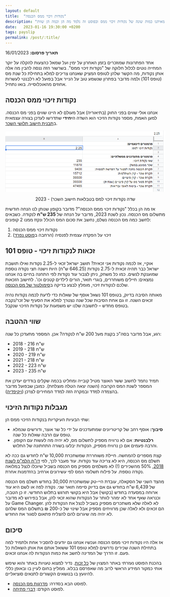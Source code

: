 ```yaml
---
layout: default
title:  "נקודות זיכוי ממס הכנסה"
description: "שוויון בפני החוק? לא בפני מס הכנסה. לכל אחד ואחת מאיתנו כמות שונה של נקודות זיכוי ממס ובפוסט זה נלמד מה הן וכמה הן שוות"
date:   2023-01-16 19:30:00 +0200
tags: payslip
permalink: /post/:title/
---
```

**תאריך פרסום:** 16/01/2023

אחד הפתרונות שמוזכרים בזמן האחרון על ימין ועל שמאל כהצעות להקלה על יוקר המחייה נוטים לכלול חלוקה של "נקודות זיכוי ממס". בשרשור הזה ננסה להבין מה אלה אותן נקודות, מה הקשר שלהן לטופס המציק שאנחנו צריכים למלא בתחילת כל שנת מס (טופס 101) ולמה מדובר בפתרון שנשמע טוב על הנייר אבל בפועל לא רלבנטי לעשרות אחוזים מהאוכלוסייה. בואו נתחיל.

## נקודות זיכוי ממס הכנסה
אנחנו אולי שווים בפני החוק (בתיאוריה) אבל מעולם לא היינו שווים בפני מס הכנסה. למען האמת, מספר נקודות הזיכוי הוא השדה ה**יחידי** שתדרשו לעדכן בצורה עצמאית ב[תבנית חישוב תלושי השכר](https://drive.google.com/drive/folders/1JZmJg2pkD97mQ_fJOBcbuyMOiO_fFsCr?usp=sharing).

<img style="display: block; margin: auto;"
src="/_images/tax_points.png" alt="שדה נקודות זיכוי למס בטבלאות חישוב השכר - 2023" title="שדה נקודות זיכוי למס בטבלאות חישוב השכר - 2023">
<p style="text-align: center;">
שדה נקודות זיכוי למס בטבלאות חישוב השכר) - 2023
</p>

אז מה הן בכלל "נקודות זיכוי ממס הכנסה"? מדובר בקופון שנותן לנו הנחה חודשית מתשלום מס הכנסה. נכון לשנת 2023, מדובר על הנחה של **235 ש"ח** לנקודה. כשבאים לחשב כמה מס הכנסה נשלם, נחשב את סכום המס הכולל ונקזז ממנו 2 קופונים:

1. נקודות זיכוי ממס הכנסה
2. זיכוי על הפקדה עצמית לפנסיה (הרחבה ב[פוסט נפרד](../על-פנסיה-וזיכוי-המס-החבוי))


## זכאות לנקודות זיכוי - טופס 101
אוקיי, אז לכמה נקודות אני זכאית? תושב ישראל זכאי ל-2.25 נקודות ואילו תושבת ישראל כבר תהיה זכאית ל-2.75 נקודות (646.25 ש"ח) היות וישנה חצי נקודה נוספת שמוענקת לנשים. כמו כל משחק, ניתן לצבור עוד נקודות לפי התחנה בחיים בה אנחנו נמצאים: חיילים משוחררים, בוגרי תואר, הורים לילדים קטנים וכו'. לחישוב הזכאות שלכם לנקודות זיכוי, מומלץ לבצע בדיקה ב[סימולטור של מס הכנסה](https://secapp.taxes.gov.il/srsimulatorNZ/#/simulator).


מאותה הסיבה בדיוק, בטופס 101 נשאל אוסף של שאלות כדי לדעת לכמה נקודות נהיה זכאים השנה. זו גם אחת הסיבות שכל שנה נצטרך למלא את הסעיף של זכר/נקבה בטופס מחדש – לתשובה שלנו יש משמעות על נקודות הזיכוי שנקבל.


## שווי ההטבה
רגע, אבל מדובר בסה"כ בקצת מעל 200 ש"ח לנקודה? אכן. המספר מתעדכן כל שנה:

* 2018 - 216 ש"ח
* 2019 - 218 ש"ח
* 2020 - 219 ש"ח
* 2021 - 218 ש"ח
* 2022 - 223 ש"ח
* 2023 - 235 ש"ח

תמיד נחמד לחשוב ששר האוצר מטיל קובייה ומחליט בכמה שקלים בודדים יעדכן את המספר לשנת המס הקרובה (השנה יצאה הטלה מוצלחת). כמובן שבפועל מדובר בהצמדה למדד ובמקרה הזה למדד המחירים לצרכן ([ויקיפדיה](https://he.wikipedia.org/wiki/%D7%A0%D7%A7%D7%95%D7%93%D7%AA_%D7%96%D7%99%D7%9B%D7%95%D7%99)).


## מגבלות נקודות הזיכוי
שתי הבעיות העיקריות בנקודות הזיכוי ממס הן:

* **סיבוך:** אוסף רחב של קריטריונים שמתעדכנים על ידי כל שר אוצר, ודורשים שנמלא טופס עם הרבה שאלות כל שנה.
* **רלבנטיות**: אם לא נרוויח מספיק לתשלום מס, לא יהיה מה לעשות עם הקופון. והרבה פעמים אם כן נרוויח מספיק, הנקודות יבלעו בשורה התחתונה של התלוש.

קצת מספרים להמחשה. חיילת משוחררת שמשתכרת 10,000 ש"ח לחודש גם ככה לא תשלם מס הכנסה, היא לא צריכה עוד נקודות. עוד מעבר לכך, לפי [דו"ח הלמ"ס לשנת 2018](https://www.cbs.gov.il/he/mediarelease/pages/2019/%D7%94%D7%9B%D7%A0%D7%A1%D7%95%D7%AA-%D7%91%D7%A8%D7%95%D7%98%D7%95-%D7%A9%D7%9C-%D7%A9%D7%9B%D7%99%D7%A8%D7%99%D7%9D-%D7%9E%D7%A1%D7%A7%D7%A8-%D7%94%D7%95%D7%A6%D7%90%D7%95%D7%AA-%D7%9E%D7%A9%D7%A7-%D7%94%D7%91%D7%99%D7%AA-2018.aspx), 50% מהשכירים (!) לא משלמים מספיק מס הכנסה בשביל שיוכלו לנצל במלואה נקודה נוספת. על פילוח תשלומי המס לפי עשירונים ארחיב בהזדמנות אחרת.


מהצד השני של הסקאלה, עובדת היי-טק שמשתכרת 30,000 בחודש תשלם מס הכנסה של 6,439 ש"ח בחודש גם אם בדיוק סיימה תואר שני. נקודה לפה או לשם היא עוד ארוחה במסעדה בחודש (בקושי) אבל היא בקושי תורגש בתלוש החודשי. זו כן הטבה, וכנראה שאף אחד לא ימהר לוותר על הנקודות שהוא זכאי להן, אבל בפירוש לא מדובר על Game Changer. לא לאלה שלא משתכרים מספיק בשביל לנצל את הנקודות להן הם זכאים ולא לאלה שכן מרוויחים מספיק אבל שינוי של כ-200 ₪ בתשלום המס שלהם לא יהיה מה שיגרום להם להצליח פתאום לסגור את החודש.


## סיכום
אז אלה היו נקודות זיכוי ממס הכנסה ועכשיו אנחנו גם יודעים להסביר אחת ולתמיד למה בתחילת השנה שכירים נדרשים למלא טופס 101 ששואל אותם את אותן השאלות כל פעם. זו הדרך של המדינה לחשב את כמות הנקודות לה אנחנו זכאים.


בהכנת הפוסט נעזרתי באתר המצוין של [כל זכות](https://www.kolzchut.org.il/he/%D7%A0%D7%A7%D7%95%D7%93%D7%95%D7%AA_%D7%96%D7%99%D7%9B%D7%95%D7%99_%D7%9E%D7%9E%D7%A1_%D7%94%D7%9B%D7%A0%D7%A1%D7%94). נדיר למצוא טעויות באתר והוא שימש אותי כמקור המידע הראשי לרוב מה שאפרסם בבלוג. ממליץ בחום לעיין בו ובאופן כללי להיוועץ בו בנושאים הקשורים לתנאים סוציאליים.

* לפוסט הבא בסדרה: [מדרגות מס הכנסה](../מדרגות-מס-הכנסה).
* לפוסט הקודם: [דברי פתיחה](/about).

